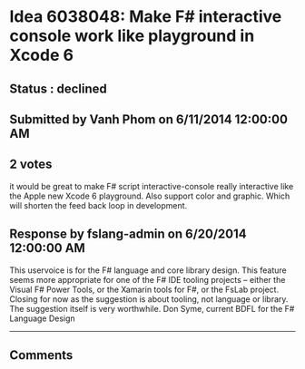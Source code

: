 # Idea 6038048: Make F# interactive console work like playground in Xcode 6 #

## Status : declined

## Submitted by Vanh Phom on 6/11/2014 12:00:00 AM

## 2 votes

it would be great to make F# script interactive-console really interactive like the Apple new Xcode 6 playground. Also support color and graphic. Which will shorten the feed back loop in development.



## Response by fslang-admin on 6/20/2014 12:00:00 AM

This uservoice is for the F# language and core library design.
This feature seems more appropriate for one of the F# IDE tooling projects – either the Visual F# Power Tools, or the Xamarin tools for F#, or the FsLab project.
Closing for now as the suggestion is about tooling, not language or library. The suggestion itself is very worthwhile.
Don Syme, current BDFL for the F# Language Design

------------------------
## Comments


